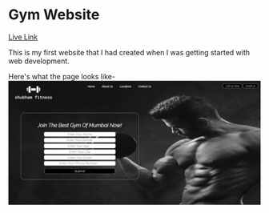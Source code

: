 # Gym Website

[Live Link](https://shubhamore.github.io/gym/)

This is my first website that I had created when I was getting started with web development.

Here's what the page looks like-
![screenshot](./Screenshot.png)
